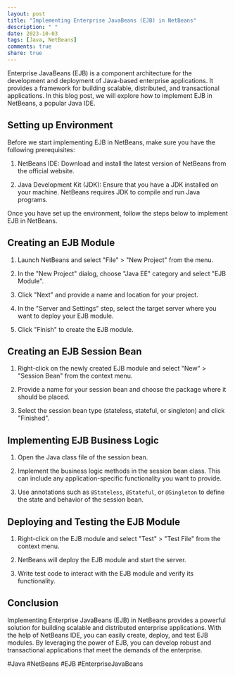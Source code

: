 ```yaml
---
layout: post
title: "Implementing Enterprise JavaBeans (EJB) in NetBeans"
description: " "
date: 2023-10-03
tags: [Java, NetBeans]
comments: true
share: true
---
```


Enterprise JavaBeans (EJB) is a component architecture for the development and deployment of Java-based enterprise applications. It provides a framework for building scalable, distributed, and transactional applications. In this blog post, we will explore how to implement EJB in NetBeans, a popular Java IDE.

## Setting up Environment

Before we start implementing EJB in NetBeans, make sure you have the following prerequisites:

1. NetBeans IDE: Download and install the latest version of NetBeans from the official website.

2. Java Development Kit (JDK): Ensure that you have a JDK installed on your machine. NetBeans requires JDK to compile and run Java programs.

Once you have set up the environment, follow the steps below to implement EJB in NetBeans.

## Creating an EJB Module

1. Launch NetBeans and select "File" > "New Project" from the menu.

2. In the "New Project" dialog, choose "Java EE" category and select "EJB Module".

3. Click "Next" and provide a name and location for your project.

4. In the "Server and Settings" step, select the target server where you want to deploy your EJB module.

5. Click "Finish" to create the EJB module.

## Creating an EJB Session Bean

1. Right-click on the newly created EJB module and select "New" > "Session Bean" from the context menu.

2. Provide a name for your session bean and choose the package where it should be placed.

3. Select the session bean type (stateless, stateful, or singleton) and click "Finished".

## Implementing EJB Business Logic

1. Open the Java class file of the session bean.

2. Implement the business logic methods in the session bean class. This can include any application-specific functionality you want to provide.

3. Use annotations such as `@Stateless`, `@Stateful`, or `@Singleton` to define the state and behavior of the session bean.

## Deploying and Testing the EJB Module

1. Right-click on the EJB module and select "Test" > "Test File" from the context menu.

2. NetBeans will deploy the EJB module and start the server.

3. Write test code to interact with the EJB module and verify its functionality.

## Conclusion

Implementing Enterprise JavaBeans (EJB) in NetBeans provides a powerful solution for building scalable and distributed enterprise applications. With the help of NetBeans IDE, you can easily create, deploy, and test EJB modules. By leveraging the power of EJB, you can develop robust and transactional applications that meet the demands of the enterprise.

#Java #NetBeans #EJB #EnterpriseJavaBeans
